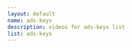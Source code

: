```yaml
--- 
layout: default
name: ads-keys
description: videos for ads-keys list
list: ads-keys
---
```


<div class="player">
<div id="player"><!-- "https://www.youtube.com/watch?v={{site.data.lists[page.list][0]}}" --></div>
</div>

